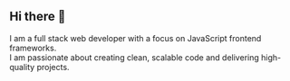## Hi there 👋

I am a full stack web developer with a focus on JavaScript frontend frameworks.
<br/>
I am passionate about creating clean, scalable code and delivering high-quality projects.

<!-- - I’m currently working as freelancer
- I’m currently learning Python
- Ask me about anything related to Javascript/Typescript or React/Express
- Read more about my projects [here](https://minato-portfolio.onrender.com/projects)
- I am writing my blogs [here](https://minato-portfolio.onrender.com/blogs) -->


<!--
<p>Lorem ipsum dolor sit amet. Sed accusantium error est autem enim qui corrupti debitis! Sit repellat possimus quo similique corporis id pariatur nihil sed quis omnis et omnis repellendus et aspernatur doloremque qui dicta molestiae! Eos amet iusto et doloremque consectetur eos placeat consequuntur ut placeat quia quo delectus nemo. </p>

<p>Et reprehenderit numquam et nihil dolorem ut provident voluptatem sit debitis aspernatur? Quo inventore impedit est inventore distinctio ut voluptatum eaque aut aliquid fugiat 33 veniam quisquam. Aut labore velit quo cumque veniam non quia dolore. </p>

<p>Sed voluptatem voluptates et suscipit voluptas vel nostrum doloremque aut voluptatem dignissimos. Quo placeat iusto et voluptatibus laudantium ut voluptatem quos et nulla sequi? Et culpa quos est ullam eligendi vel harum ipsam aut voluptatem debitis sit voluptas libero. A deserunt minus et iste velit aut esse quos et quibusdam enim est Quis quibusdam non totam molestiae! </p>

<p>Est debitis inventore est animi sequi ut placeat quam eum doloribus officia non labore esse qui culpa doloribus aut recusandae quae. Et delectus distinctio id corrupti omnis ea enim minus aut quod harum. Qui impedit accusantium et ducimus quia est saepe maxime et unde Quis est enim eveniet aut doloribus sequi. </p>

<p>Ut sequi expedita sed aliquam voluptatem eos dolorem laudantium qui eius labore ut aspernatur voluptatum eos officia autem qui galisum dolores. Ut eaque distinctio rem quod fugit id praesentium quos ut sunt fugiat. Aut blanditiis molestias et voluptas voluptatibus et quam voluptatem aut unde asperiores qui magni saepe et nihil repudiandae ut omnis similique. </p>

<p>Quo amet debitis et cumque laborum est aliquam voluptas sed necessitatibus tempora. Est consequatur adipisci est unde quae aut enim dolore ut laudantium sapiente eos voluptas error et iusto doloribus eum aliquam assumenda. Cum nostrum autem qui dicta dignissimos ut sequi enim est iusto ipsam aut nemo laboriosam et delectus autem. Aut culpa voluptatem sed similique repellendus sed omnis beatae id labore mollitia ea omnis itaque At similique galisum At vero sint. </p>

<p>Id voluptatem maxime et earum internos ut ducimus nostrum aut tenetur dolor sit repellendus dolorem id nostrum voluptatum? Non quaerat odit est fuga placeat et iste perspiciatis eum laboriosam sint non quia fugiat a voluptatem dolor. Ut sint eveniet quo incidunt temporibus aut enim laboriosam ab natus explicabo ea veritatis reiciendis eos saepe consequuntur. </p>

<p>In enim quasi sed dolores consectetur aut excepturi illo. Et debitis rerum et facere eius in labore harum aut nemo laudantium qui nobis architecto. Et quis sapiente et ullam autem aut maiores placeat 33 quia voluptates sed quia nemo. Et modi molestias vel consequatur sapiente ut dolore internos in inventore assumenda sit iure labore. </p>

<p>Ut expedita architecto aut blanditiis doloribus ut eaque rerum qui doloribus mollitia in exercitationem vitae. Aut corrupti veritatis sed distinctio doloremque quo error dolor et modi quaerat aut repellat assumenda est tempora nulla. </p>

<p>Et dolores quisquam ex nobis vitae sit aliquam aliquam! Et dolore quam et impedit earum ut mollitia ullam et quidem ducimus est porro excepturi sit iusto saepe eos veniam consequatur. </p>

<p>Aut nisi vero et impedit iusto aut quae necessitatibus. Aut esse praesentium vel itaque tenetur in commodi minima et numquam corporis et dicta necessitatibus ut fuga quibusdam. </p>

<p>Quo voluptatem dolore et voluptatem libero ea soluta eveniet qui pariatur rerum quo sunt quae? Est quaerat asperiores quo nostrum debitis est sunt unde. </p>

Banana: https://drive.google.com/file/d/1_Id-3-wsBciqMuAVUb8xaHarInsRxsU-/view?usp=drive_link
Personal: https://drive.google.com/file/d/1XTxpJ1qtUPTrWgHVvG-CoAivBYWUpEAd/view?usp=drive_link
Odo: https://drive.google.com/file/d/13gZd2So0UOBdHuwbUpgE55-W26GrAwW5/view?usp=drive_link
MuMu: https://drive.google.com/file/d/1KPH1OWRhlrTIWgLlcpFD91Kh4MHgAk0Y/view?usp=drive_link
RDP: https://drive.google.com/file/d/1YwtF_-LOfzoc4DrFEXvfKx4CEdJlcoJR/view?usp=drive_link
-->
